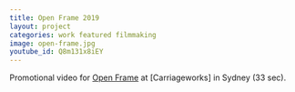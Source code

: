 ```yaml
---
title: Open Frame 2019
layout: project
categories: work featured filmmaking
image: open-frame.jpg
youtube_id: Q8m131x8iEY
---
```


Promotional video for [Open Frame] at [Carriageworks] in Sydney (33 sec).

[open frame]: https://openframe.room40.org/
[carraigeworks]: https://carriageworks.com.au/events/room40-open-frame-2019/
